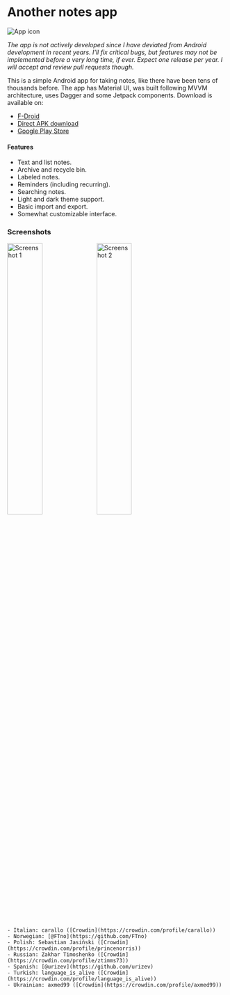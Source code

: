 # Another notes app

![App icon](app/src/main/res/mipmap-xxhdpi/ic_launcher_round.png)

*The app is not actively developed since I have deviated from Android development in recent years.
I'll fix critical bugs, but features may not be implemented before a very long time, if ever. 
Expect one release per year. I will accept and review pull requests though.*

This is a simple Android app for taking notes, like there have been tens of thousands before.
The app has Material UI, was built following MVVM architecture, uses Dagger and some Jetpack
components. Download is available on:

- [F-Droid](https://f-droid.org/en/packages/com.maltaisn.notes.sync/)
- [Direct APK download](https://github.com/maltaisn/another-notes-app/releases/latest)
- [Google Play Store](https://play.google.com/store/apps/details?id=com.maltaisn.notes.sync)

#### Features
- Text and list notes.
- Archive and recycle bin.
- Labeled notes.
- Reminders (including recurring).
- Searching notes.
- Light and dark theme support.
- Basic import and export.
- Somewhat customizable interface.

### Screenshots

<img alt="Screenshot 1"
     src="app/src/main/play/listings/en-US/graphics/phone-screenshots/1.png"
     width="40%"/>  <img alt="Screenshot 2"
     src="app/src/main/play/listings/en-US/graphics/phone-screenshots/2.png"
     width="40%"/>

 
    - Italian: carallo ([Crowdin](https://crowdin.com/profile/carallo))
    - Norwegian: [@FTno](https://github.com/FTno)
    - Polish: Sebastian Jasiński ([Crowdin](https://crowdin.com/profile/princenorris))
    - Russian: Zakhar Timoshenko ([Crowdin](https://crowdin.com/profile/ztimms73))
    - Spanish: [@urizev](https://github.com/urizev)
    - Turkish: language_is_alive ([Crowdin](https://crowdin.com/profile/language_is_alive))
    - Ukrainian: axmed99 ([Crowdin](https://crowdin.com/profile/axmed99))

[changelog]: CHANGELOG.md
[translating]: TRANSLATING.md
[mdi-icons]: https://materialdesignicons.com
[mdi-icons-license]: https://github.com/Templarian/MaterialDesign#license
